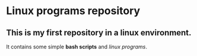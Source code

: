 # Linux programs repository
## This is my first repository in a linux environment.
It contains some simple **bash scripts** and *linux programs*.
